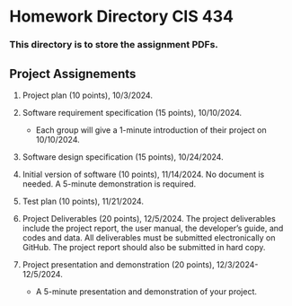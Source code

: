 # Homework Directory CIS 434
### This directory is to store the assignment PDFs.

## Project Assignements

1. Project plan (10 points), 10/3/2024.

2. Software requirement specification (15 points), 10/10/2024.
    - Each group will give a 1-minute introduction of their project on 10/10/2024.
      
3. Software design specification (15 points), 10/24/2024.

4. Initial version of software (10 points), 11/14/2024.
No document is needed. A 5-minute demonstration is required.

5. Test plan (10 points), 11/21/2024.

6. Project Deliverables (20 points), 12/5/2024.
The project deliverables include the project report, the user manual, the developer’s guide,
and codes and data. All deliverables must be submitted electronically on GitHub. The project
report should also be submitted in hard copy.

7. Project presentation and demonstration (20 points), 12/3/2024-12/5/2024.
    - A 5-minute presentation and demonstration of your project.
